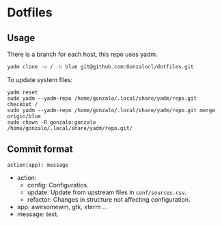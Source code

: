 # Dotfiles

## Usage

There is a branch for each host, this repo uses yadm.

```bash
yadm clone -w / -b blue git@github.com:Gonzalocl/dotfiles.git
```

To update system files:

```
yadm reset
sudo yadm --yadm-repo /home/gonzalo/.local/share/yadm/repo.git checkout /
sudo yadm --yadm-repo /home/gonzalo/.local/share/yadm/repo.git merge origin/blue
sudo chown -R gonzalo:gonzalo /home/gonzalo/.local/share/yadm/repo.git/
```

## Commit format

`action(app): message`

- action:
  - config: Configuratios.
  - update: Update from upstream files in `conf/sources.csv`.
  - refactor: Changes in structure not affecting configuration.
- app: awesomewm, gtk, xterm ...
- message: text.

